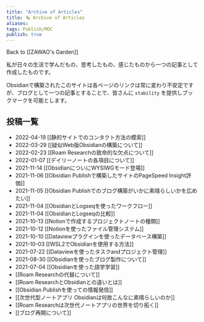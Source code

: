 ```yaml
---
title: "Archive of Articles"
title: 🗞 Archive of Articles
aliases:
tags: Publish/MOC
publish: true
---
```

Back to [[ZAWAO's Garden]]


私が日々の生活で学んだもの、思考したもの、感じたものから一つの記事として作成したものです。


Obsidianで構築されたこのサイトは各ページのリンクは常に変わり不安定ですが、ブログとして一つの記事とすることで、皆さんに `stability` を提供しブックマークを可能とします。


## 投稿一覧
- 2022-04-19 [[静的サイトでのコンタクト方法の模索]]
- 2022-03-29 [[疑似Web版Obsidianの構築について]]
- 2022-02-23 [[Roam Researchの致命的な欠点について]]
- 2022-01-07 [[デイリーノートの各項目について]]
- 2021-11-14 [[ObsidianについにWYSIWGモード登場]]
- 2021-11-06 [[Obsidian Publishで構築したサイトのPageSpeed Insight評価]] 
- 2021-11-05 [[Obsidian Publishでのブログ構築がいかに素晴らしいかを広めたい]]
- 2021-11-04 [[ObsidianとLogseqを使ったワークフロー]]
- 2021-11-04 [[ObsidianとLogseqの比較]]
- 2021-10-13 [[Notionで作成するプロジェクトノートの種類]]
- 2021-10-12 [[Notionを使ったファイル管理システム]]
- 2021-10-10 [[Dataviewプラグインを使ったデータベース構築]]
- 2021-10-03 [[WSL2でObsidianを使用する方法]]
- 2021-07-22 [[Dataviewを使ったタスクandプロジェクト管理]]
- 2021-08-30 [[Obsidianを使ったブログ製作について]]
- 2021-07-04 [[Obsidianを使った語学学習]]
- [[Roam Researchの代替について]]
- [[Roam ResearchとObsidianとの違いとは]]
- [[Obsidian Publishを使っての情報発信]]
- [[次世代型ノートアプリ Obsidianは何故こんなに素晴らしいのか]]
- [[Roam Researchは次世代ノートアプリの世界を切り拓く]] 
- [[ブログ再開について]]

